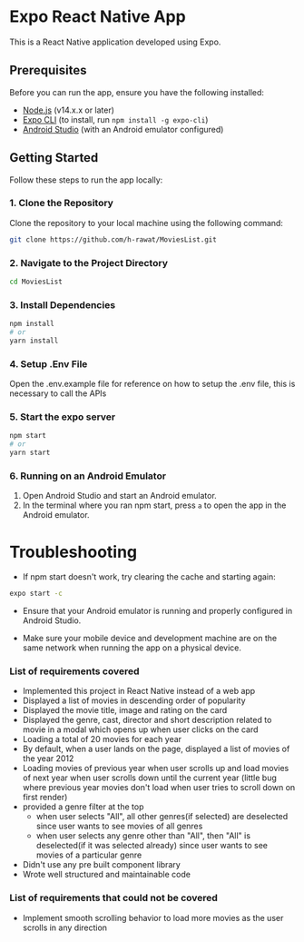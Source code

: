 # Expo React Native App

This is a React Native application developed using Expo.

## Prerequisites

Before you can run the app, ensure you have the following installed:

- [Node.js](https://nodejs.org/) (v14.x.x or later)
- [Expo CLI](https://docs.expo.dev/get-started/installation/) (to install, run `npm install -g expo-cli`)
- [Android Studio](https://developer.android.com/studio) (with an Android emulator configured)

## Getting Started

Follow these steps to run the app locally:

### 1. Clone the Repository

Clone the repository to your local machine using the following command:

```bash
git clone https://github.com/h-rawat/MoviesList.git
```

### 2. Navigate to the Project Directory

```bash
cd MoviesList
```

### 3. Install Dependencies

```bash
npm install
# or
yarn install
```

### 4. Setup .Env File

Open the .env.example file for reference on how to setup the .env file, this is necessary to call the APIs

### 5. Start the expo server

```bash
npm start
# or
yarn start
```

### 6. Running on an Android Emulator

1. Open Android Studio and start an Android emulator.
2. In the terminal where you ran npm start, press `a` to open the app in the Android emulator.

# Troubleshooting

- If npm start doesn't work, try clearing the cache and starting again:

```bash
expo start -c
```

- Ensure that your Android emulator is running and properly configured in Android Studio.

- Make sure your mobile device and development machine are on the same network when running the app on a physical device.

### List of requirements covered

- Implemented this project in React Native instead of a web app
- Displayed a list of movies in descending order of popularity
- Displayed the movie title, image and rating on the card
- Displayed the genre, cast, director and short description related to movie in a modal which opens up when user clicks on the card
- Loading a total of 20 movies for each year
- By default, when a user lands on the page, displayed a list of movies of the year 2012
- Loading movies of previous year when user scrolls up and load movies of next year when user scrolls down until the current year (little bug where previous year movies don't load when user tries to scroll down on first render)
- provided a genre filter at the top
  - when user selects "All", all other genres(if selected) are deselected since user wants to see movies of all genres
  - when user selects any genre other than "All", then "All" is deselected(if it was selected already) since user wants to see movies of a particular genre
- Didn't use any pre built component library
- Wrote well structured and maintainable code

### List of requirements that could not be covered

- Implement smooth scrolling behavior to load more movies as the user scrolls in
  any direction
